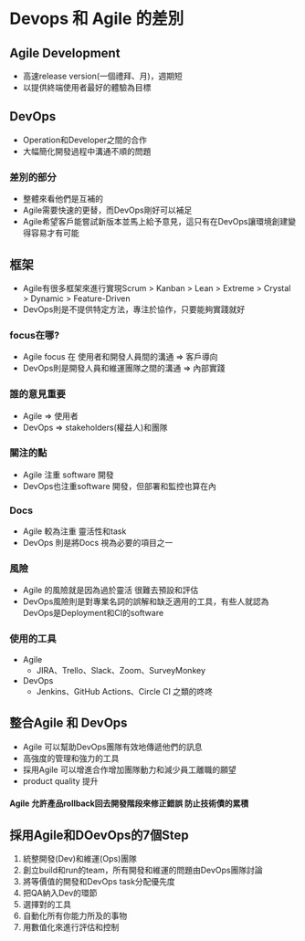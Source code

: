 # Devops 和 Agile 的差別

## Agile Development

- 高速release version(一個禮拜、月)，週期短
- 以提供終端使用者最好的體驗為目標

## DevOps

- Operation和Developer之間的合作
- 大幅簡化開發過程中溝通不順的問題

### 差別的部分

- 整體來看他們是互補的
- Agile需要快速的更替，而DevOps剛好可以補足
- Agile希望客戶能嘗試新版本並馬上給予意見，這只有在DevOps讓環境創建變得容易才有可能

## 框架

- Agile有很多框架來進行實現Scrum > Kanban > Lean > Extreme > Crystal > Dynamic > Feature-Driven
- DevOps則是不提供特定方法，專注於協作，只要能夠實踐就好


###  focus在哪?

- Agile focus 在 使用者和開發人員間的溝通 => 客戶導向
- DevOps則是開發人員和維運團隊之間的溝通 => 內部實踐     

### 誰的意見重要

- Agile => 使用者
- DevOps => stakeholders(權益人)和團隊

### 關注的點

- Agile 注重 software 開發
- DevOps也注重software 開發，但部署和監控也算在內

### Docs

- Agile 較為注重 靈活性和task
- DevOps 則是將Docs 視為必要的項目之一

### 風險

- Agile 的風險就是因為過於靈活 很難去預設和評估
- DevOps風險則是對專業名詞的誤解和缺乏適用的工具，有些人就認為DevOps是Deployment和CI的software

### 使用的工具

- Agile
    - JIRA、Trello、Slack、Zoom、SurveyMonkey 
- DevOps
    - Jenkins、GitHub Actions、Circle CI 之類的咚咚

## 整合Agile 和 DevOps

- Agile 可以幫助DevOps團隊有效地傳遞他們的訊息
- 高強度的管理和強力的工具
- 採用Agile 可以增進合作增加團隊動力和減少員工離職的願望
- product quality 提升

#### Agile 允許產品rollback回去開發階段來修正錯誤 防止技術債的累積

## 採用Agile和DOevOps的7個Step

1.  統整開發(Dev)和維運(Ops)團隊
2.  創立build和run的team，所有開發和維運的問題由DevOps團隊討論
3.  將等價值的開發和DevOps task分配優先度
4.  把QA納入Dev的環節
5.  選擇對的工具
6.  自動化所有你能力所及的事物
7.  用數值化來進行評估和控制
